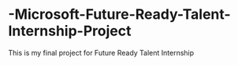 # -Microsoft-Future-Ready-Talent-Internship-Project
This is my final project for Future Ready Talent Internship
